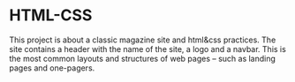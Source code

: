 # HTML-CSS
This project is about a classic magazine site and html&amp;css practices. The site contains a header with the name of the site, a logo and a navbar.  This is the most common layouts and structures of web pages – such as landing pages and one-pagers.
